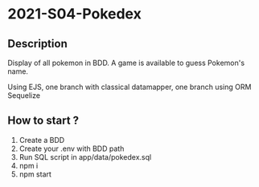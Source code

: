 # 2021-S04-Pokedex

## Description
Display of all pokemon in BDD.
A game is available to guess Pokemon's name.

Using EJS, one branch with classical datamapper, one branch using ORM Sequelize

## How to start ?

1. Create a BDD
2. Create your .env with BDD path
3. Run SQL script in app/data/pokedex.sql
4. npm i 
5. npm start
